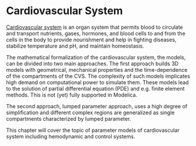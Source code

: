 # Cardiovascular System

[Cardiovascular system](http://en.wikipedia.org/Circulatory_system) is an organ system that permits blood to circulate and transport nutrients, gases, hormones, and blood cells to and from the cells in the body to provide nourishment and help in fighting diseases, stabilize temperature and pH, and maintain homeostasis. 

The mathematical formalization of the cardiovascular system, the models, can be divided into two main approaches. The first approach builds 3D models with geometrical, mechanical properties and the time-dependence of the compartments of the CVS. The complexity of such models implicates high demand on computational power to simulate them. These models lead to the solution of partial differential equation (PDE) and e.g. finite element methods. This is not (yet) fully supported in Modelica.  

The second approach, lumped parameter approach, uses a high degree of simplification and different complex regions are generalized as single compartments characterized by lumped parameter.

This chapter will cover the topic of parameter models of cardiovascular system including hemodynamic and control systems.

